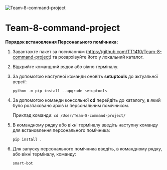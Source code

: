 ![Team-8-command-project](https://images-wixmp-ed30a86b8c4ca887773594c2.wixmp.com/f/c902a554-cc5b-4e8b-aa56-4ffb0f4770a7/d7qe9v3-3d91a928-2a00-4bff-8bc3-d2af026f800f.png?token=eyJ0eXAiOiJKV1QiLCJhbGciOiJIUzI1NiJ9.eyJzdWIiOiJ1cm46YXBwOjdlMGQxODg5ODIyNjQzNzNhNWYwZDQxNWVhMGQyNmUwIiwiaXNzIjoidXJuOmFwcDo3ZTBkMTg4OTgyMjY0MzczYTVmMGQ0MTVlYTBkMjZlMCIsIm9iaiI6W1t7InBhdGgiOiJcL2ZcL2M5MDJhNTU0LWNjNWItNGU4Yi1hYTU2LTRmZmIwZjQ3NzBhN1wvZDdxZTl2My0zZDkxYTkyOC0yYTAwLTRiZmYtOGJjMy1kMmFmMDI2ZjgwMGYucG5nIn1dXSwiYXVkIjpbInVybjpzZXJ2aWNlOmZpbGUuZG93bmxvYWQiXX0.ReQIhO8_jCrSHghNnYYc8N5SR52UZrvwUiOgRzyC4yo "PyMinios")

# Team-8-command-project
 
**Порядок встановлення Персонального помічника:**

1. Завантажте пакет за посиланням (https://github.com/TT1410/Team-8-command-project) та розархівуйте його у локальний каталог.
2. Відкрийте командний рядок або вікно терміналу.
3. За допомогою наступної команди оновіть **setuptools** до актуальної версії:

       python -m pip install --upgrade setuptools

4. За допомогою команди консольної **cd** перейдіть до каталогу, в який було розпаковано архів із персональним помічником.

    Приклад команди: ```cd /User/Team-8-command-project/```
        
5. В командному рядку або вікні терміналу введіть наступну команду для встановлення персонального помічника:

       pip install .

6. Для запуску персонального помічника введіть, в командному рядку, або вікні терміналу, команду: 

       smart-bot

